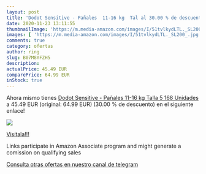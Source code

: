 ```yaml
---
layout: post
title: 'Dodot Sensitive - Pañales  11-16 kg  Tal al 30.00 % de descuento'
date: 2020-11-23 13:11:55
thumbnailImage: 'https://m.media-amazon.com/images/I/51tvlkydLTL._SL200_.jpg'
images: [ 'https://m.media-amazon.com/images/I/51tvlkydLTL._SL200_.jpg' ]
comments: true
category: ofertas
author: ring
slug: B07M8YFZH5
description:
actualPrice: 45.49 EUR
comparePrice: 64.99 EUR
inStock: true
---
```


Ahora mismo tienes [Dodot Sensitive - Pañales  11-16 kg  Talla 5  168 Unidades](https://www.amazon.es/dp/B07M8YFZH5/?tag=redken-21) a 45.49 EUR (original: 64.99 EUR) (30.00 %  de descuento) en el siguiente enlace!

[![](https://m.media-amazon.com/images/I/51tvlkydLTL._SL200_.jpg)](https://www.amazon.es/dp/B07M8YFZH5/?tag=redken-21)

[Visítala!!!](https://www.amazon.es/dp/B07M8YFZH5/?tag=redken-21)

Links participate in Amazon Associate program and might generate a comission on qualifying sales

[Consulta otras ofertas en nuestro canal de telegram](https://t.me/s/ofertas25)
